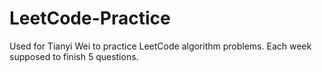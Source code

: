 # LeetCode-Practice
Used for Tianyi Wei to practice LeetCode algorithm problems.
Each week supposed to finish 5 questions.
